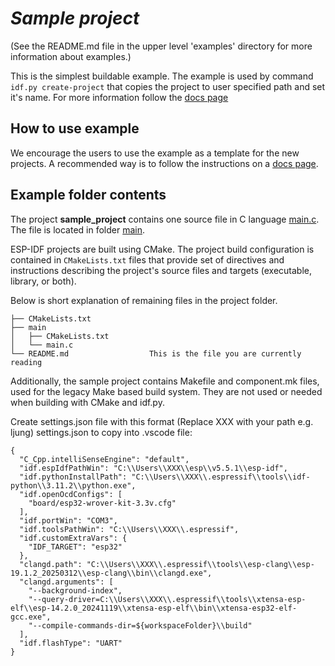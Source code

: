 # _Sample project_

(See the README.md file in the upper level 'examples' directory for more information about examples.)

This is the simplest buildable example. The example is used by command `idf.py create-project`
that copies the project to user specified path and set it's name. For more information follow the [docs page](https://docs.espressif.com/projects/esp-idf/en/latest/api-guides/build-system.html#start-a-new-project)



## How to use example
We encourage the users to use the example as a template for the new projects.
A recommended way is to follow the instructions on a [docs page](https://docs.espressif.com/projects/esp-idf/en/latest/api-guides/build-system.html#start-a-new-project).

## Example folder contents

The project **sample_project** contains one source file in C language [main.c](main/main.c). The file is located in folder [main](main).

ESP-IDF projects are built using CMake. The project build configuration is contained in `CMakeLists.txt`
files that provide set of directives and instructions describing the project's source files and targets
(executable, library, or both). 

Below is short explanation of remaining files in the project folder.

```
├── CMakeLists.txt
├── main
│   ├── CMakeLists.txt
│   └── main.c
└── README.md                  This is the file you are currently reading
```
Additionally, the sample project contains Makefile and component.mk files, used for the legacy Make based build system. 
They are not used or needed when building with CMake and idf.py.

Create settings.json file with this format (Replace XXX with your path e.g. ljung)
settings.json to copy into .vscode file:
```
{
  "C_Cpp.intelliSenseEngine": "default",
  "idf.espIdfPathWin": "C:\\Users\\XXX\\esp\\v5.5.1\\esp-idf",
  "idf.pythonInstallPath": "C:\\Users\\XXX\\.espressif\\tools\\idf-python\\3.11.2\\python.exe",
  "idf.openOcdConfigs": [
    "board/esp32-wrover-kit-3.3v.cfg"
  ],
  "idf.portWin": "COM3",
  "idf.toolsPathWin": "C:\\Users\\XXX\\.espressif",
  "idf.customExtraVars": {
    "IDF_TARGET": "esp32"
  },
  "clangd.path": "C:\\Users\\XXX\\.espressif\\tools\\esp-clang\\esp-19.1.2_20250312\\esp-clang\\bin\\clangd.exe",
  "clangd.arguments": [
    "--background-index",
    "--query-driver=C:\\Users\\XXX\\.espressif\\tools\\xtensa-esp-elf\\esp-14.2.0_20241119\\xtensa-esp-elf\\bin\\xtensa-esp32-elf-gcc.exe",
    "--compile-commands-dir=${workspaceFolder}\\build"
  ],
  "idf.flashType": "UART"
}
```
